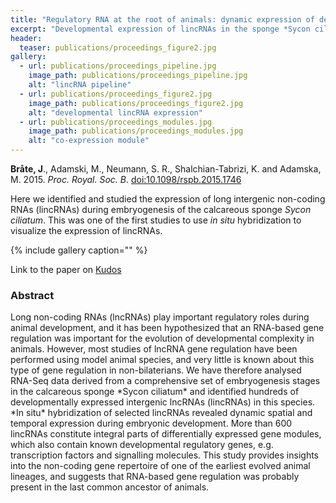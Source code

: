 ```yaml
---
title: "Regulatory RNA at the root of animals: dynamic expression of developmental lincRNAs in the calcisponge *Sycon ciliatum*"
excerpt: "Developmental expression of lincRNAs in the sponge *Sycon ciliatum*"
header:
  teaser: publications/proceedings_figure2.jpg
gallery:
  - url: publications/proceedings_pipeline.jpg
    image_path: publications/proceedings_pipeline.jpg
    alt: "lincRNA pipeline"
  - url: publications/proceedings_figure2.jpg
    image_path: publications/proceedings_figure2.jpg
    alt: "developmental lincRNA expression"
  - url: publications/proceedings_modules.jpg
    image_path: publications/proceedings_modules.jpg
    alt: "co-expression module"
---
```


**Bråte, J**., Adamski, M., Neumann, S. R., Shalchian-Tabrizi, K. and Adamska, M. 2015. *Proc. Royal. Soc. B*. [doi:10.1098/rspb.2015.1746](http://rspb.royalsocietypublishing.org/content/282/1821/20151746)

Here we identified and studied the expression of long intergenic non-coding RNAs (lincRNAs) during embryogenesis of the calcareous sponge *Sycon ciliatum*. This was one of the first studies to use *in situ* hybridization to visualize the expression of lincRNAs. 

{% include gallery caption="" %}

Link to the paper on [Kudos](https://www.growkudos.com/publications/10.1098%252Frspb.2015.1746)

<h3>Abstract</h3>
Long non-coding RNAs (lncRNAs) play important regulatory roles during animal development, and it has been hypothesized that an RNA-based gene regulation was important for the evolution of developmental complexity in animals. However, most studies of lncRNA gene regulation have been performed using model animal species, and very little is known about this type of gene regulation in non-bilaterians. We have therefore analysed RNA-Seq data derived from a comprehensive set of embryogenesis stages in the calcareous sponge *Sycon ciliatum* and identified hundreds of developmentally expressed intergenic lncRNAs (lincRNAs) in this species. *In situ* hybridization of selected lincRNAs revealed dynamic spatial and temporal expression during embryonic development. More than 600 lincRNAs constitute integral parts of differentially expressed gene modules, which also contain known developmental regulatory genes, e.g. transcription factors and signalling molecules. This study provides insights into the non-coding gene repertoire of one of the earliest evolved animal lineages, and suggests that RNA-based gene regulation was probably present in the last common ancestor of animals.
